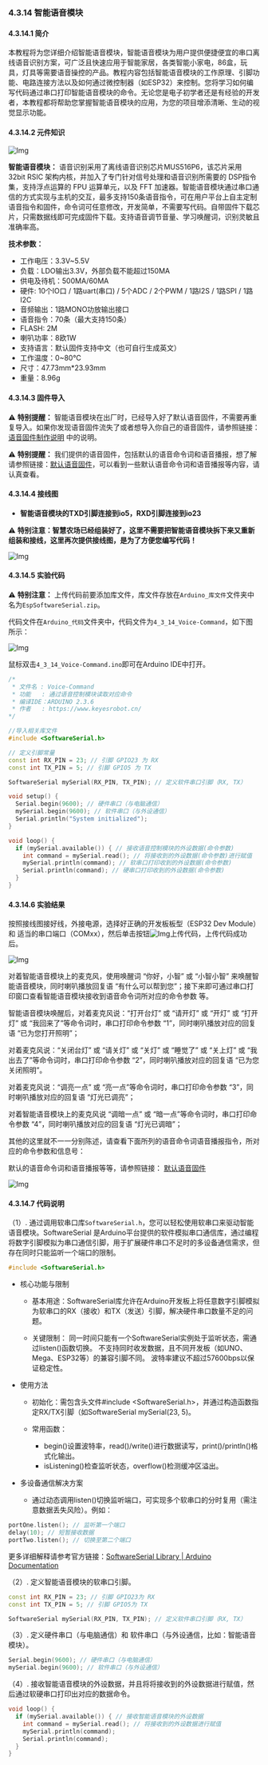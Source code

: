 ### 4.3.14 智能语音模块

#### 4.3.14.1 简介

本教程将为您详细介绍智能语音模块，智能语音模块为用户提供便捷便宜的串口离线语音识别方案，可广泛且快速应用于智能家居，各类智能小家电，86盒，玩具，灯具等需要语音操控的产品。教程内容包括智能语音模块的工作原理、引脚功能、电路连接方法以及如何通过微控制器（如ESP32）来控制。您将学习如何编写代码通过串口打印智能语音模块的命令。无论您是电子初学者还是有经验的开发者，本教程都将帮助您掌握智能语音模块的应用，为您的项目增添清晰、生动的视觉显示功能。

#### 4.3.14.2 元件知识

![Img](../media/SU-03T.png)

**智能语音模块：** 语音识别采用了离线语音识别芯片MUS516P6，该芯片采用 32bit RSIC 架构内核，并加入了专门针对信号处理和语音识别所需要的 DSP指令集，支持浮点运算的 FPU 运算单元，以及 FFT 加速器。智能语音模块通过串口通信的方式实现与主机的交互，最多支持150条语音指令，可在用户平台上自主定制语音指令和固件，命令词可任意修改，开发简单，不需要写代码。自带固件下载芯片，只需数据线即可完成固件下载。支持语音调节音量、学习唤醒词，识别灵敏且准确率高。

**技术参数：**

- 工作电压：3.3V~5.5V
- 负载：LDO输出3.3V，外部负载不能超过150MA
- 供电及待机：500MA/60MA
- 硬件: 10个IO口 / 1路uart(串口) / 5个ADC / 2个PWM / 1路I2S / 1路SPI / 1路I2C
- 音频输出：1路MONO功放输出接口
- 语音指令：70条（最大支持150条）
- FLASH: 2M
- 喇叭功率：8欧1W
- 支持语言：默认固件支持中文（也可自行生成英文）
- 工作温度：0~80℃
- 尺寸：47.73mm*23.93mm
- 重量：8.96g

#### 4.3.14.3 固件导入

⚠️ **特别提醒：** 智能语音模块在出厂时，已经导入好了默认语音固件，不需要再重复导入。如果你发现语音固件流失了或者想导入你自己的语音固件，请参照链接：[语音固件制作说明](https://www.keyesrobot.cn/projects/KE4084/zh-cn/latest/) 中的说明。

⚠️ **特别提醒：** 我们提供的语音固件，包括默认的语音命令词和语音播报，想了解请参照链接：[默认语音固件](https://www.keyesrobot.cn/projects/KE4084/zh-cn/latest/)，可以看到一些默认语音命令词和语音播报等内容，请认真查看。

#### 4.3.14.4 接线图

- **智能语音模块的TXD引脚连接到io5，RXD引脚连接到io23**

⚠️ **特别注意：智慧农场已经组装好了，这里不需要把智能语音模块拆下来又重新组装和接线，这里再次提供接线图，是为了方便您编写代码！**

![Img](../media/couj72-1.png)

#### 4.3.14.5 实验代码

⚠️ **特别注意：** 上传代码前要添加库文件，库文件存放在`Arduino_库文件`文件夹中名为`EspSoftwareSerial.zip`。

代码文件在`Arduino_代码`文件夹中，代码文件为`4_3_14_Voice-Command`，如下图所示：

![Img](../media/couj015-1.png)

鼠标双击`4_3_14_Voice-Command.ino`即可在Arduino IDE中打开。

```c++
/*
 * 文件名 : Voice-Command
 * 功能   : 通过语音控制模块读取对应命令
 * 编译IDE：ARDUINO 2.3.6
 * 作者   : https://www.keyesrobot.cn/
*/

//导入相关库文件
#include <SoftwareSerial.h>

// 定义引脚常量
const int RX_PIN = 23; // 引脚 GPIO23 为 RX
const int TX_PIN = 5; // 引脚 GPIO5 为 TX

SoftwareSerial mySerial(RX_PIN, TX_PIN); // 定义软件串口引脚（RX, TX）

void setup() {
  Serial.begin(9600); // 硬件串口（与电脑通信）
  mySerial.begin(9600); // 软件串口（与外设通信）
  Serial.println("System initialized");
}

void loop() {
  if (mySerial.available()) { // 接收语音控制模块的外设数据(命令参数)
    int command = mySerial.read(); // 将接收到的外设数据(命令参数)进行赋值      
    mySerial.println(command); // 软串口打印收到的外设数据(命令参数)
    Serial.println(command); // 硬串口打印收到的外设数据(命令参数)
  }
}
```

#### 4.3.14.6 实验结果

按照接线图接好线，外接电源，选择好正确的开发板板型（ESP32 Dev Module）和 适当的串口端口（COMxx），然后单击按钮![Img](../media/cou0.png)上传代码，上传代码成功后。

![Img](../media/voice-1.jpg)

对着智能语音模块上的麦克风，使用唤醒词 “你好，小智” 或 “小智小智” 来唤醒智能语音模块，同时喇叭播放回复语 “有什么可以帮到您”；接下来即可通过串口打印窗口查看智能语音模块接收到语音命令词所对应的命令参数 等。

智能语音模块唤醒后，对着麦克风说：“打开台灯” 或 “请开灯” 或 “开灯” 或 “打开灯” 或 “我回来了”等命令词时，串口打印命令参数 “1”，同时喇叭播放对应的回复语 “已为您打开照明”；

对着麦克风说：“关闭台灯” 或 “请关灯” 或 “关灯” 或 “睡觉了” 或 “关上灯” 或 “我出去了”等命令词时，串口打印命令参数 “2”，同时喇叭播放对应的回复语 “已为您关闭照明”。

对着麦克风说：“调亮一点” 或 “亮一点”等命令词时，串口打印命令参数 “3”，同时喇叭播放对应的回复语 “灯光已调亮”；

对着智能语音模块上的麦克风说 “调暗一点” 或 “暗一点”等命令词时，串口打印命令参数 “4”，同时喇叭播放对应的回复语 “灯光已调暗”；

其他的这里就不一一分别陈述，请查看下面所列的语音命令词语音播报指令，所对应的命令参数和信息号：

默认的语音命令词和语音播报等等，请参照链接： [默认语音固件](https://www.keyesrobot.cn/projects/KE4084/zh-cn/latest/)

![Img](../media/voice-value.png)

#### 4.3.14.7 代码说明

（1）. 通过调用软串口库`SoftwareSerial.h`，您可以轻松使用软串口来驱动智能语音模块。SoftwareSerial 是Arduino平台提供的软件模拟串口通信库，通过编程将数字引脚模拟为串口通信引脚，用于扩展硬件串口不足时的多设备通信需求，但存在同时只能监听一个端口的限制‌。
 
```c++                  
#include <SoftwareSerial.h>
```

- ‌核心功能与限制‌

    - ‌基本用途‌：SoftwareSerial库允许在Arduino开发板上将任意数字引脚模拟为软串口的RX（接收）和TX（发送）引脚，解决硬件串口数量不足的问题。
    
    - ‌关键限制‌：
        同一时间只能有一个SoftwareSerial实例处于监听状态，需通过listen()函数切换。‌‌
        不支持同时收发数据，且不同开发板（如UNO、Mega、ESP32等）的兼容引脚不同。‌‌
        波特率建议不超过57600bps以保证稳定性。‌‌

- ‌使用方法‌

    - ‌初始化‌：需包含头文件#include <SoftwareSerial.h>，并通过构造函数指定RX/TX引脚（如SoftwareSerial mySerial(23, 5)。‌‌
    
    - ‌常用函数‌：
        - begin()设置波特率，read()/write()进行数据读写，print()/println()格式化输出。‌‌
        - isListening()检查监听状态，overflow()检测缓冲区溢出。‌

- ‌多设备通信解决方案‌

    - 通过动态调用listen()切换监听端口，可实现多个软串口的分时复用（需注意数据丢失风险）。例如：‌‌

```c++
portOne.listen(); // 监听第一个端口
delay(10); // 短暂接收数据
portTwo.listen(); // 切换至第二个端口
```

更多详细解释请参考官方链接：[SoftwareSerial Library | Arduino Documentation](https://docs.arduino.cc/learn/built-in-libraries/software-serial/?queryID=f43d3e5f9455c28430e512244d0319f0)

（2）. 定义智能语音模块的软串口引脚。

```c++
const int RX_PIN = 23; // 引脚 GPIO23为 RX
const int TX_PIN = 5; // 引脚 GPIO5为 TX

SoftwareSerial mySerial(RX_PIN, TX_PIN); // 定义软件串口引脚（RX, TX）
```

（3）. 定义硬件串口（与电脑通信）和 软件串口（与外设通信，比如：智能语音模块）。

```c++
Serial.begin(9600); // 硬件串口（与电脑通信）
mySerial.begin(9600); // 软件串口（与外设通信）
```

（4）. 接收智能语音模块的外设数据，并且将将接收到的外设数据进行赋值，然后通过软硬串口打印出对应的数据命令。

```c++
void loop() {
  if (mySerial.available()) { // 接收智能语音模块的外设数据
    int command = mySerial.read(); // 将接收到的外设数据进行赋值      
    mySerial.println(command);
    Serial.println(command);
  }
}
```
